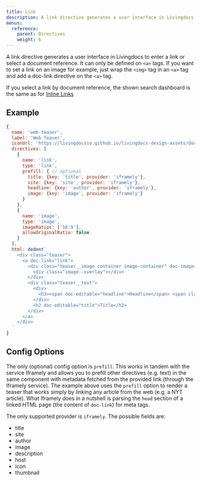 ```yaml
---
title: Link
description: A link directive generates a user interface in Livingdocs to enter a link or select a document reference.
menus:
  reference:
    parent: Directives
    weight: 6
---
```


A link directive generates a user interface in Livingdocs to enter a link or select a document reference. It can only be defined on `<a>` tags.
If you want to set a link on an image for example, just wrap the `<img>` tag in an `<a>` tag and add a doc-link directive on the `<a>` tag.

If you select a link by document reference, the shown search dashboard is the same as for [Inline Links](https://docs.livingdocs.io/reference/project-config/editor-settings/#inline-links)

## Example

```js
{
  name: 'web-teaser',
  label: 'Web Teaser',
  iconUrl: 'https://livingdocsio.github.io/livingdocs-design-assets/docs/icons/component-icons/icon_component_teaser_with_image.svg',
  directives: [
    {
      name: 'link',
      type: 'link',
      prefill: { // optional
        title: {key: 'title', provider: 'iframely'},
        site: {key: 'site', provider: 'iframely'},
        headline: {key: 'author', provider: 'iframely'},
        image: {key: 'image', provider: 'iframely'}
      }
    },
    {
      name: 'image',
      type: 'image',
      imageRatios: ['16:9'],
      allowOriginalRatio: false
    }
  ],
  html: dedent`
    <div class="teaser">
      <a doc-link="link">
        <div class="teaser__image container image-container" doc-image="image">
          <div class="image--overlay"></div>
        </div>
        <div class="teaser__text">
          <div>
            <h3><span doc-editable="headline">Headline</span> <span class="source" doc-editable="site">Source</span></h3>
          </div>
          <h2 doc-editable="title">Title</h2>
        </div>
      </a>
    </div>
  `
}
```


## Config Options

The only (optional) config option is `prefill`. This works in tandem with the service Iframely and allows you to prefill other directives (e.g. text) in the same component with metadata fetched from the provided link (through the Iframely service). The example above uses the `prefill` option to render a teaser that works simply by linking any article from the web (e.g. a NYT article).
What Iframely does in a nutshell is parsing the `head` section of a linked HTML page (the content of `doc-link`) for meta tags.

The only supported provider is `iframely`.
The possible fields are:
- title
- site
- author
- image
- description
- host
- icon
- thumbnail
